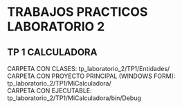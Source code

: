 # TRABAJOS PRACTICOS LABORATORIO 2

<h2>TP 1 CALCULADORA</h2>
  CARPETA CON CLASES: tp_laboratorio_2/TP1/Entidades/</br>
  CARPETA CON PROYECTO PRINCIPAL (WINDOWS FORM): tp_laboratorio_2/TP1/MiCalculadora/ </br>
  CARPETA CON EJECUTABLE: tp_laboratorio_2/TP1/MiCalculadora/bin/Debug </br>
